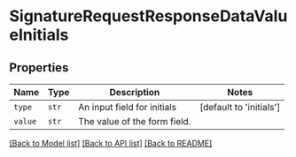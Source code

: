 # SignatureRequestResponseDataValueInitials



## Properties
Name | Type | Description | Notes
------------ | ------------- | ------------- | -------------
| `type` | ```str``` |  An input field for initials  |  [default to 'initials'] |
| `value` | ```str``` |  The value of the form field.  |  |

[[Back to Model list]](../README.md#documentation-for-models) [[Back to API list]](../README.md#documentation-for-api-endpoints) [[Back to README]](../README.md)

